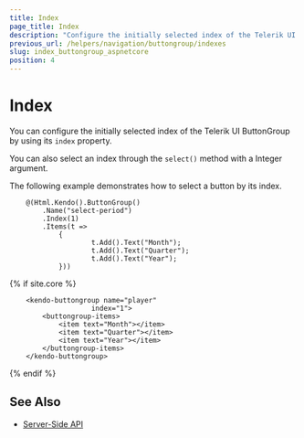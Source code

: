 ```yaml
---
title: Index
page_title: Index
description: "Configure the initially selected index of the Telerik UI ButtonGroup component for {{ site.framework }}."
previous_url: /helpers/navigation/buttongroup/indexes
slug: index_buttongroup_aspnetcore
position: 4
---
```


# Index

You can configure the initially selected index of the Telerik UI ButtonGroup by using its `index` property.

You can also select an index through the `select()` method with a Integer argument.

The following example demonstrates how to select a button by its index.

```HtmlHelper
    @(Html.Kendo().ButtonGroup()
        .Name("select-period")
        .Index(1)
        .Items(t =>
            {
                    t.Add().Text("Month");
                    t.Add().Text("Quarter");
                    t.Add().Text("Year");
            }))
```
{% if site.core %}
```TagHelper
    <kendo-buttongroup name="player"
                    index="1">
        <buttongroup-items>
            <item text="Month"></item>
            <item text="Quarter"></item>
            <item text="Year"></item>
        </buttongroup-items>
    </kendo-buttongroup>
```
{% endif %}

## See Also

* [Server-Side API](/api/buttongroup)
